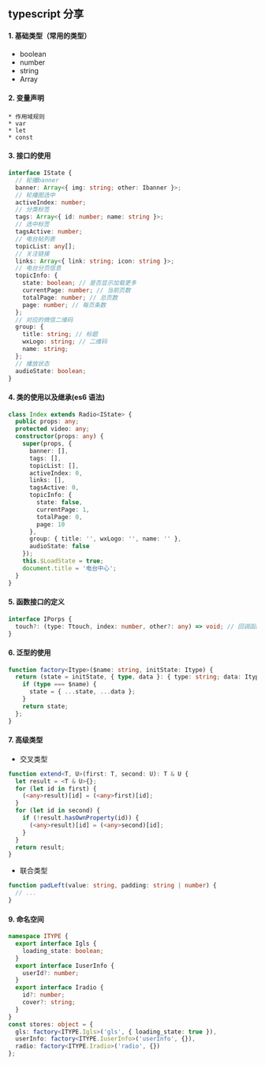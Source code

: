 ## typescript 分享

#### 1. 基础类型（常用的类型）

- boolean
- number
- string
- Array

#### 2. 变量声明

    * 作用域规则
    * var
    * let
    * const

#### 3. 接口的使用

```typescript
interface IState {
  // 轮播banner
  banner: Array<{ img: string; other: Ibanner }>;
  // 轮播图选中
  activeIndex: number;
  // 分类标签
  tags: Array<{ id: number; name: string }>;
  // 选中标签
  tagsActive: number;
  // 电台帖列表
  topicList: any[];
  // 关注链接
  links: Array<{ link: string; icon: string }>;
  // 电台分页信息
  topicInfo: {
    state: boolean; // 是否显示加载更多
    currentPage: number; // 当前页数
    totalPage: number; // 总页数
    page: number; // 每页条数
  };
  // 对应的微信二维码
  group: {
    title: string; // 标题
    wxLogo: string; // 二维码
    name: string;
  };
  // 播放状态
  audioState: boolean;
}
```

#### 4. 类的使用以及继承(es6 语法)

```typescript
class Index extends Radio<IState> {
  public props: any;
  protected video: any;
  constructor(props: any) {
    super(props, {
      banner: [],
      tags: [],
      topicList: [],
      activeIndex: 0,
      links: [],
      tagsActive: 0,
      topicInfo: {
        state: false,
        currentPage: 1,
        totalPage: 0,
        page: 10
      },
      group: { title: '', wxLogo: '', name: '' },
      audioState: false
    });
    this.$LoadState = true;
    document.title = '电台中心';
  }
}
```

#### 5. 函数接口的定义

```typescript
interface IPorps {
  touch?: (type: Ttouch, index: number, other?: any) => void; // 回调函数
}
```

#### 6. 泛型的使用

```typescript
function factory<Itype>($name: string, initState: Itype) {
  return (state = initState, { type, data }: { type: string; data: Itype }): Itype => {
    if (type === $name) {
      state = { ...state, ...data };
    }
    return state;
  };
}
```

#### 7. 高级类型

- 交叉类型

```typescript
function extend<T, U>(first: T, second: U): T & U {
  let result = <T & U>{};
  for (let id in first) {
    (<any>result)[id] = (<any>first)[id];
  }
  for (let id in second) {
    if (!result.hasOwnProperty(id)) {
      (<any>result)[id] = (<any>second)[id];
    }
  }
  return result;
}
```

- 联合类型

```typescript
function padLeft(value: string, padding: string | number) {
  // ...
}
```

#### 9. 命名空间

```typescript
namespace ITYPE {
  export interface Igls {
    loading_state: boolean;
  }
  export interface IuserInfo {
    userId?: number;
  }
  export interface Iradio {
    id?: number;
    cover?: string;
  }
}
const stores: object = {
  gls: factory<ITYPE.Igls>('gls', { loading_state: true }),
  userInfo: factory<ITYPE.IuserInfo>('userInfo', {}),
  radio: factory<ITYPE.Iradio>('radio', {})
};
```
